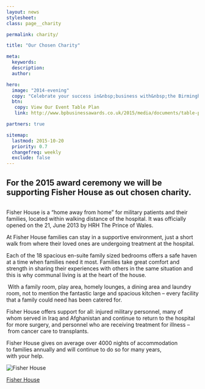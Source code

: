 ```yaml
---
layout: news
stylesheet:
class: page__charity

permalink: charity/

title: "Our Chosen Charity"

meta:
  keywords:
  description:
  author:

hero:
  image: "2014-evening"
  copy: "Celebrate your success in&nbsp;business with&nbsp;the Birmingham&nbsp;Post"
  btn:
   copy: View Our Event Table Plan
   link: http://www.bpbusinessawards.co.uk/2015/media/documents/table-plan-v1.pdf

partners: true

sitemap:
  lastmod: 2015-10-20
  priority: 0.7
  changefreq: weekly
  exclude: false
---
```


## For the 2015 award ceremony we will be supporting Fisher&nbsp;House as out chosen&nbsp;charity.

<img class="alignright sizemedium image" src="{{ site.media }}/partners/charity_fisher-house_001.jpg" alt="">

Fisher House is a &ldquo;home away from home&rdquo; for&nbsp;military patients and their families, located within walking distance of the hospital. It&nbsp;was&nbsp;officially opened on the 21,&nbsp;June&nbsp;2013 by&nbsp;HRH The Prince&nbsp;of&nbsp;Wales.

At Fisher House families can stay in&nbsp;a&nbsp;supportive environment, just a short walk from where their loved ones are undergoing treatment at&nbsp;the&nbsp;hospital.

Each of the 18 spacious en-suite family sized bedrooms offers a&nbsp;safe haven at a&nbsp;time when families need it most. Families take great comfort and strength in sharing their experiences with others in&nbsp;the same situation and this is why communal living is at the heart of the&nbsp;house.

<img class="alignleft sizemedium image" src="{{ site.media }}/partners/charity_fisher-house_002.jpg" alt="">
With a family room, play area, homely lounges, a dining area and laundry room, not&nbsp;to&nbsp;mention the fantastic large and spacious kitchen – every facility that a&nbsp;family could need has been catered&nbsp;for.

Fisher&nbsp;House offers support for all: injured military personnel, many of whom served in&nbsp;Iraq and Afghanistan and continue to&nbsp;return&nbsp;to&nbsp;the&nbsp;hospital for more surgery, and&nbsp;personnel who&nbsp;are&nbsp;receiving treatment for&nbsp;illness –&nbsp;from cancer care&nbsp;to&nbsp;transplants.

Fisher&nbsp;House gives on average over 4000&nbsp;nights of&nbsp;accommodation to&nbsp;families annually&nbsp;and will continue to&nbsp;do&nbsp;so&nbsp;for many years, with&nbsp;your&nbsp;help.

<img class="sizemedium" src="{{ site.media }}/partners/logo_fisher-house.png" alt="Fisher House">

<a href="http://www.fisherhouseuk.org/">Fisher House</a>
